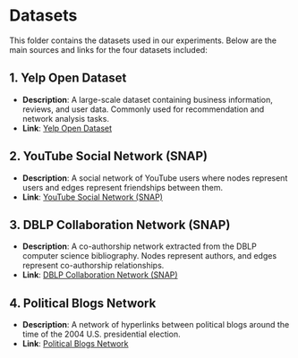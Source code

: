 # Datasets

This folder contains the datasets used in our experiments. Below are the main sources and links for the four datasets included:

## 1. Yelp Open Dataset
- **Description**: A large-scale dataset containing business information, reviews, and user data. Commonly used for recommendation and network analysis tasks.  
- **Link**: [Yelp Open Dataset](https://business.yelp.com/data/resources/open-dataset)

## 2. YouTube Social Network (SNAP)
- **Description**: A social network of YouTube users where nodes represent users and edges represent friendships between them.  
- **Link**: [YouTube Social Network (SNAP)](https://snap.stanford.edu/data/com-Youtube.html)

## 3. DBLP Collaboration Network (SNAP)
- **Description**: A co-authorship network extracted from the DBLP computer science bibliography. Nodes represent authors, and edges represent co-authorship relationships.  
- **Link**: [DBLP Collaboration Network (SNAP)](https://snap.stanford.edu/data/com-DBLP.html)

## 4. Political Blogs Network
- **Description**: A network of hyperlinks between political blogs around the time of the 2004 U.S. presidential election.  
- **Link**: [Political Blogs Network](https://networks.skewed.de/net/polblogs)
